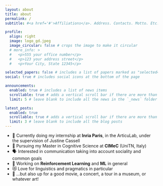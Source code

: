 ```yaml
---
layout: about
title: about
permalink: /
subtitle: #<a href='#'>Affiliations</a>. Address. Contacts. Motto. Etc.

profile:
  align: right
  image: logo_gd.jpeg
  image_circular: false # crops the image to make it circular
  # more_info: >
  #   <p>555 your office number</p>
  #   <p>123 your address street</p>
  #   <p>Your City, State 12345</p>

selected_papers: false # includes a list of papers marked as "selected={true}"
social: true # includes social icons at the bottom of the page

announcements:
  enabled: true # includes a list of news items
  scrollable: true # adds a vertical scroll bar if there are more than 3 news items
  limit: 5 # leave blank to include all the news in the `_news` folder

latest_posts:
  enabled: true
  scrollable: true # adds a vertical scroll bar if there are more than 3 new posts items
  limit: 3 # leave blank to include all the blog posts
---
```


- 👅 Currently doing my internship at **Inria Paris**, in the ArticuLab, under the supervision of Justine Cassell
- 🔭 Pursuing my Master in Cognitive Science at **CIMeC** (UniTN, Italy)
- 🗣️ Interested in communication taking into account sociality and common goals
- 🤖 Working on **Reinforcement Learning** and **ML** in general
- 😻 Love for linguistics and pragmatics in particular
- 🎨 ...but also up for a good movie, a concert, a tour in a museum, or whatever art!
